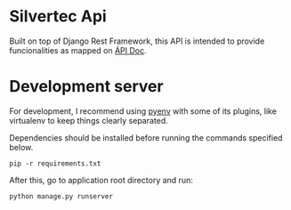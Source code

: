 # Silvertec Api

Built on top of Django Rest Framework, this API is intended to provide funcionalities as mapped on [ÁPI Doc](https://github.com/isaquealves/silvertec-api-doc).

# Development server

For development, I recommend using [pyenv](https://github.com/pyenv/pyenv) with some of its plugins, like virtualenv to keep things clearly separated.

Dependencies should be installed before running the commands specified below.

``` pip -r requirements.txt ```

After this, go to application root directory and run:

``` python manage.py runserver ```